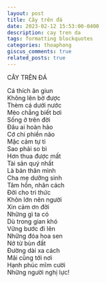 ```yaml
---
layout: post
title: Cây trên đá
date: 2023-02-12 15:53:00-0400
description: cay tren da
tags: formatting blockquotes
categories: thoaphong
giscus_comments: true
related_posts: true
---
```


CÂY TRÊN ĐÁ

Cá thích ăn giun  
Không lên bờ được  
Thèm cá dưới nước  
Mèo chẳng biết bơi  
Sống ở trên đời           
Đâu ai hoàn hảo  
Cớ chi phiền não  
Mặc cảm tự ti  
Sao phải so bì  
Hơn thua được mất   
Tài sản quý nhất  
Là bản thân mình  
Cha mẹ dưỡng sinh  
Tâm hồn, nhân cách  
Đời cho tri thức  
Khôn lớn nên người  
Xin cảm ơn đời  
Những gì ta có  
Dù trong gian khó  
Vững bước đi lên  
Những đóa hoa sen  
Nở từ bùn đất  
Đường dài xa cách  
Mãi cũng tới nơi  
Hạnh phúc mĩm cười  
Những người nghị lực!  
